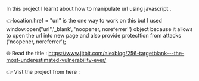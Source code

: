 In this project I learnt about how to manipulate url using javascript . 

👉location.href = "url" is the one way to work on this but I used
 window.open("url",'_blank', 'noopener, noreferrer'') object because it allows to open the url into new page and also provide protecttion from attacks ('noopener, noreferrer');

🌐 Read the title : https://www.jitbit.com/alexblog/256-targetblank---the-most-underestimated-vulnerability-ever/

👉 Vist the project from here : 
